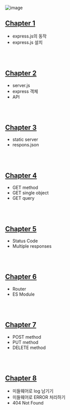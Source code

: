 ![image](https://github.com/DNA-B/JS_expressPractice/assets/102334596/44230e52-6ce0-4269-938e-ccbe78589f45)

## [Chapter 1](https://github.com/DNA-B/JS_expressPractice/blob/main/chapter_summary/Chapter1.md)

- express.js의 동작
- express.js 설치

<br><br>

## [Chapter 2](https://github.com/DNA-B/JS_expressPractice/blob/main/chapter_summary/Chapter2.md)

- server.js
- express 객체
- API

<br><br>

## [Chapter 3](https://github.com/DNA-B/JS_expressPractice/blob/main/chapter_summary/Chapter3.md)

- static server
- respons.json

<br><br>

## [Chapter 4](https://github.com/DNA-B/JS_expressPractice/blob/main/chapter_summary/Chapter4.md)

- GET method
- GET single object
- GET query

<br><br>

## [Chapter 5](https://github.com/DNA-B/JS_expressPractice/blob/main/chapter_summary/Chapter5.md)

- Status Code
- Multiple responses

<br><br>

## [Chapter 6](https://github.com/DNA-B/JS_expressPractice/blob/main/chapter_summary/Chapter6.md)

- Router
- ES Module

<br><br>

## [Chapter 7](https://github.com/DNA-B/JS_expressPractice/blob/main/chapter_summary/Chapter7.md)

- POST method
- PUT method
- DELETE method

<br><br>

## [Chapter 8](https://github.com/DNA-B/JS_expressPractice/blob/main/chapter_summary/Chapter8.md)

- 미들웨어로 log 남기기
- 미들웨어로 ERROR 처리하기
- 404 Not Found

<br><br>
